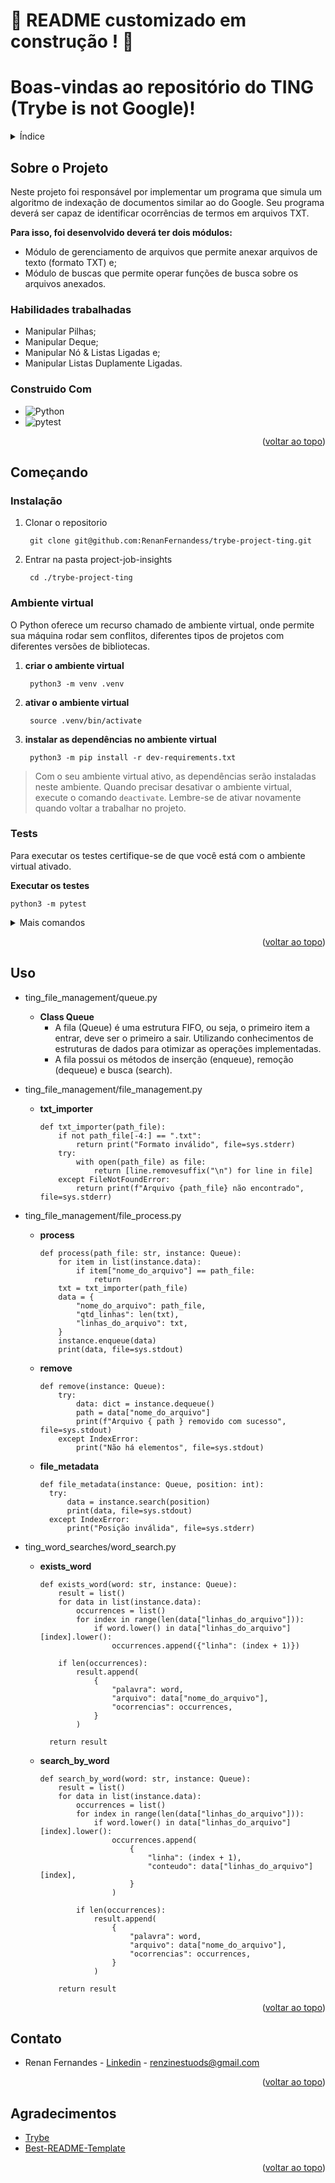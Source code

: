 <a name="readme-top"></a>
# :construction: README customizado em construção ! :construction:
<!-- Olá, Tryber!
Esse é apenas um arquivo inicial para o README do seu projeto no qual você pode customizar e reutilizar todas as vezes que for executar o trybe-publisher.

Para deixá-lo com a sua cara, basta alterar o seguinte arquivo da sua máquina: ~/.student-repo-publisher/custom/_NEW_README.md

É essencial que você preencha esse documento por conta própria, ok?
Não deixe de usar nossas dicas de escrita de README de projetos, e deixe sua criatividade brilhar!
:warning: IMPORTANTE: você precisa deixar nítido:
- quais arquivos/pastas foram desenvolvidos por você; 
- quais arquivos/pastas foram desenvolvidos por outra pessoa estudante;
- quais arquivos/pastas foram desenvolvidos pela Trybe.
-->
# Boas-vindas ao repositório do TING (Trybe is not Google)!

<details>
  <summary>Índice</summary>
  <ol>
    <li>
      <a href="#sobre-o-projeto">Sobre o Projeto</a>
      <ul>
        <li><a href="#construido-com">Construido Com</a></li>
      </ul>
    </li>
    <li>
      <a href="#começando">Começando</a>
      <ul>
        <li><a href="#instalação">Instalação</a></li>
        <li><a href="#ambiente-virtual">Ambiente virtual</a></li>
        <li><a href="#tests">Tests</a></li>
      </ul>
    </li>
    <li><a href="#uso">Uso</a></li>
    <li><a href="#contato">Contato</a></li>
    <li><a href="#agradecimentos">Agradecimentos</a></li>
  </ol>
</details>

## Sobre o Projeto
Neste projeto foi responsável por implementar um programa que simula um algoritmo de indexação de documentos similar ao do Google. Seu programa deverá ser capaz de identificar ocorrências de termos em arquivos TXT.

**Para isso, foi desenvolvido deverá ter dois módulos:**
- Módulo de gerenciamento de arquivos que permite anexar arquivos de texto (formato TXT) e;
- Módulo de buscas que permite operar funções de busca sobre os arquivos anexados.


### Habilidades trabalhadas
- Manipular Pilhas;
- Manipular Deque;
- Manipular Nó & Listas Ligadas e;
- Manipular Listas Duplamente Ligadas.

### Construido Com

* ![Python](https://img.shields.io/badge/python-3670A0?style=for-the-badge&logo=python&logoColor=ffdd54)
* ![pytest](https://img.shields.io/badge/pytest-3670A0?style=for-the-badge&logo=pytest&logoColor=ffdd54)

<p align="right">(<a href="#readme-top">voltar ao topo</a>)</p>

## Começando

### Instalação

1. Clonar o repositorio

        git clone git@github.com:RenanFernandess/trybe-project-ting.git

2. Entrar na pasta project-job-insights

        cd ./trybe-project-ting

### Ambiente virtual

O Python oferece um recurso chamado de ambiente virtual, onde permite sua máquina rodar sem conflitos, diferentes tipos de projetos com diferentes versões de bibliotecas.

1. **criar o ambiente virtual**

        python3 -m venv .venv

2. **ativar o ambiente virtual**

        source .venv/bin/activate

3. **instalar as dependências no ambiente virtual**

        python3 -m pip install -r dev-requirements.txt

> Com o seu ambiente virtual ativo, as dependências serão instaladas neste ambiente.
  Quando precisar desativar o ambiente virtual, execute o comando `deactivate`. Lembre-se de ativar novamente quando voltar a trabalhar no projeto.

### Tests

 Para executar os testes certifique-se de que você está com o ambiente virtual ativado.

  <strong>Executar os testes</strong>

    python3 -m pytest

  <details>
  <summary>Mais comandos</summary>
  
   O arquivo `pyproject.toml` já configura corretamente o pytest. Entretanto, caso você tenha problemas com isso e queira explicitamente uma saída completa, o comando é:

  ```bash
  python3 -m pytest -s -vv
  ```

  Caso precise executar apenas um arquivo de testes basta executar o comando:

  ```bash
  python3 -m pytest tests/nomedoarquivo.py
  ```

  Caso precise executar apenas uma função de testes basta executar o comando:

  ```bash
  python3 -m pytest -k nome_da_func_de_tests
  ```

  Para executar um teste específico de um arquivo, basta executar o comando:

  ```bash
  python3 -m pytest tests/nomedoarquivo.py::test_nome_do_teste
  ```

</details>

<p align="right">(<a href="#readme-top">voltar ao topo</a>)</p>

## Uso
- ting_file_management/queue.py
    * **Class Queue**
        - A fila (Queue) é uma estrutura FIFO, ou seja, o primeiro item a entrar, deve ser o primeiro a sair. Utilizando conhecimentos de estruturas de dados para otimizar as operações implementadas.
        - A fila possui os métodos de inserção (enqueue), remoção (dequeue) e busca (search).

- ting_file_management/file_management.py
    * **txt_importer**
        
        ```
        def txt_importer(path_file):
            if not path_file[-4:] == ".txt":
                return print("Formato inválido", file=sys.stderr)
            try:
                with open(path_file) as file:
                    return [line.removesuffix("\n") for line in file]
            except FileNotFoundError:
                return print(f"Arquivo {path_file} não encontrado", file=sys.stderr)
        ```

- ting_file_management/file_process.py
    * **process**
       
        ```
        def process(path_file: str, instance: Queue):
            for item in list(instance.data):
                if item["nome_do_arquivo"] == path_file:
                    return
            txt = txt_importer(path_file)
            data = {
                "nome_do_arquivo": path_file,
                "qtd_linhas": len(txt),
                "linhas_do_arquivo": txt,
            }
            instance.enqueue(data)
            print(data, file=sys.stdout)
       ```
       
    * **remove**
        
        ```
        def remove(instance: Queue):
            try:
                data: dict = instance.dequeue()
                path = data["nome_do_arquivo"]
                print(f"Arquivo { path } removido com sucesso", file=sys.stdout)
            except IndexError:
                print("Não há elementos", file=sys.stdout)
        ```
       
    * **file_metadata**
        
        ```
        def file_metadata(instance: Queue, position: int):
          try:
              data = instance.search(position)
              print(data, file=sys.stdout)
          except IndexError:
              print("Posição inválida", file=sys.stderr)
        ```
        

- ting_word_searches/word_search.py
    * **exists_word**
        ```
        def exists_word(word: str, instance: Queue):
            result = list()
            for data in list(instance.data):
                occurrences = list()
                for index in range(len(data["linhas_do_arquivo"])):
                    if word.lower() in data["linhas_do_arquivo"][index].lower():
                        occurrences.append({"linha": (index + 1)})
            
            if len(occurrences):
                result.append(
                    {
                        "palavra": word,
                        "arquivo": data["nome_do_arquivo"],
                        "ocorrencias": occurrences,
                    }
                )

          return result
      ```
    * **search_by_word**

        ```
        def search_by_word(word: str, instance: Queue):
            result = list()
            for data in list(instance.data):
                occurrences = list()
                for index in range(len(data["linhas_do_arquivo"])):
                    if word.lower() in data["linhas_do_arquivo"][index].lower():
                        occurrences.append(
                            {
                                "linha": (index + 1),
                                "conteudo": data["linhas_do_arquivo"][index],
                            }
                        )
    
                if len(occurrences):
                    result.append(
                        {
                            "palavra": word,
                            "arquivo": data["nome_do_arquivo"],
                            "ocorrencias": occurrences,
                        }
                    )

            return result
        ```

<p align="right">(<a href="#readme-top">voltar ao topo</a>)</p>

## Contato

* Renan Fernandes - [Linkedin](https://www.linkedin.com/in/orenanfernandes/) - renzinestuods@gmail.com

<p align="right">(<a href="#readme-top">voltar ao topo</a>)</p>

## Agradecimentos

* [Trybe](https://www.betrybe.com/)
* [Best-README-Template](https://github.com/othneildrew/Best-README-Template)

<p align="right">(<a href="#readme-top">voltar ao topo</a>)</p>
